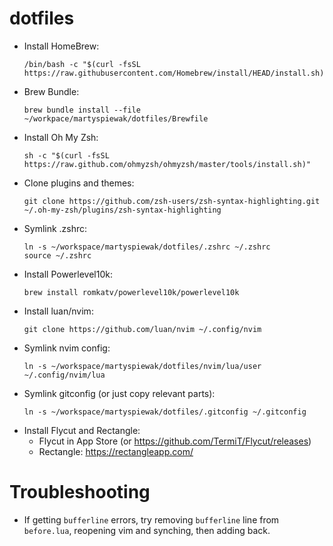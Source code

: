 # dotfiles

* Install HomeBrew:
  ```
  /bin/bash -c "$(curl -fsSL https://raw.githubusercontent.com/Homebrew/install/HEAD/install.sh)"
  ```
* Brew Bundle:
  ```
  brew bundle install --file ~/workpace/martyspiewak/dotfiles/Brewfile
  ```
* Install Oh My Zsh:
  ```
  sh -c "$(curl -fsSL https://raw.github.com/ohmyzsh/ohmyzsh/master/tools/install.sh)"
  ```
* Clone plugins and themes:
  ```
  git clone https://github.com/zsh-users/zsh-syntax-highlighting.git ~/.oh-my-zsh/plugins/zsh-syntax-highlighting
  ```
* Symlink .zshrc:
  ```
  ln -s ~/workspace/martyspiewak/dotfiles/.zshrc ~/.zshrc
  source ~/.zshrc
  ```
* Install Powerlevel10k:
  ```
  brew install romkatv/powerlevel10k/powerlevel10k
  ```
* Install luan/nvim:
  ```
  git clone https://github.com/luan/nvim ~/.config/nvim
  ```
* Symlink nvim config:
  ```
  ln -s ~/workspace/martyspiewak/dotfiles/nvim/lua/user ~/.config/nvim/lua
  ```
* Symlink gitconfig (or just copy relevant parts):
  ```
  ln -s ~/workspace/martyspiewak/dotfiles/.gitconfig ~/.gitconfig
  ```
* Install Flycut and Rectangle:
  * Flycut in App Store (or https://github.com/TermiT/Flycut/releases)
  * Rectangle: https://rectangleapp.com/

# Troubleshooting
* If getting `bufferline` errors, try removing `bufferline` line from `before.lua`, reopening vim and synching, then adding back.

